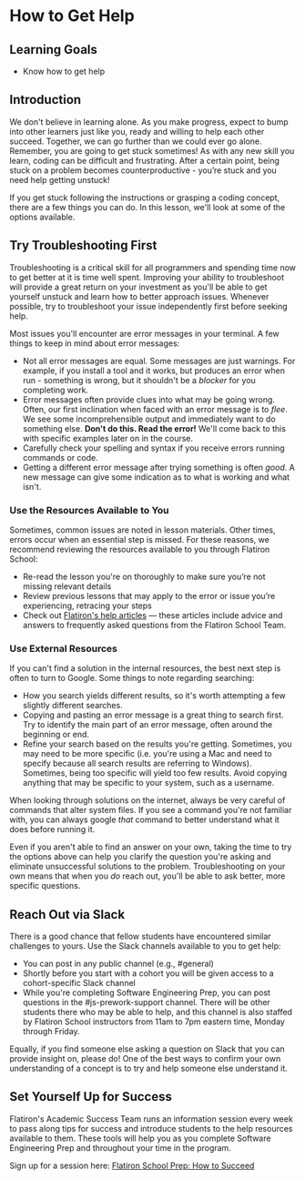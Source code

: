 # How to Get Help

## Learning Goals

- Know how to get help

## Introduction

We don't believe in learning alone. As you make progress, expect to bump into
other learners just like you, ready and willing to help each other succeed.
Together, we can go further than we could ever go alone. Remember, you are going
to get stuck sometimes! As with any new skill you learn, coding can be difficult
and frustrating. After a certain point, being stuck on a problem becomes
counterproductive - you’re stuck and you need help getting unstuck!

If you get stuck following the instructions or grasping a coding concept, there
are a few things you can do. In this lesson, we'll look at some of the options
available.

## Try Troubleshooting First

Troubleshooting is a critical skill for all programmers and spending time now to
get better at it is time well spent. Improving your ability to troubleshoot will
provide a great return on your investment as you'll be able to get yourself
unstuck and learn how to better approach issues. Whenever possible, try to
troubleshoot your issue independently first before seeking help.

Most issues you'll encounter are error messages in your terminal. A few things
to keep in mind about error messages:

- Not all error messages are equal. Some messages are just warnings. For
  example, if you install a tool and it works, but produces an error when run -
  something is wrong, but it shouldn't be a _blocker_ for you completing work.
- Error messages often provide clues into what may be going wrong. Often, our
  first inclination when faced with an error message is to _flee_. We see some
  incomprehensible output and immediately want to do something else. **Don't do
  this. Read the error!** We'll come back to this with specific examples later
  on in the course.
- Carefully check your spelling and syntax if you receive errors running
  commands or code.
- Getting a different error message after trying something is often _good_. A
  new message can give some indication as to what is working and what isn't.
  
### Use the Resources Available to You

Sometimes, common issues are noted in lesson materials. Other times, errors
occur when an essential step is missed. For these reasons, we recommend
reviewing the resources available to you through Flatiron School:

- Re-read the lesson you're on thoroughly to make sure you’re not missing
  relevant details
- Review previous lessons that may apply to the error or issue you’re
  experiencing, retracing your steps
- Check out [Flatiron's help articles](https://flatironschoolsupport.zendesk.com/hc/en-us)
  — these articles include advice and answers to frequently asked questions from
  the Flatiron School Team.
  
### Use External Resources
  
If you can't find a solution in the internal resources, the best next step is
often to turn to Google. Some things to note regarding searching:

- How you search yields different results, so it's worth attempting a few
  slightly different searches.
- Copying and pasting an error message is a great thing to search first. Try
  to identify the main part of an error message, often around the beginning or end.
- Refine your search based on the results you're getting. Sometimes, you may
  need to be more specific (i.e. you're using a Mac and need to specify because
  all search results are referring to Windows). Sometimes, being too specific
  will yield too few results. Avoid copying anything that may be specific to
  your system, such as a username.

When looking through solutions on the internet, always be very careful of
commands that alter system files. If you see a command you're not familiar
with, you can always google _that_ command to better understand what it does
before running it.

Even if you aren't able to find an answer on your own, taking the time to try
the options above can help you clarify the question you're asking and eliminate
unsuccessful solutions to the problem. Troubleshooting on your own means that
when you _do_ reach out, you'll be able to ask better, more specific questions.

## Reach Out via Slack

There is a good chance that fellow students have encountered similar challenges
to yours. Use the Slack channels available to you to get help:

- You can post in any public channel (e.g., #general)
- Shortly before you start with a cohort you will be given access to a
  cohort-specific Slack channel
- While you're completing Software Engineering Prep, you can post questions in
  the #js-prework-support channel. There will be other students there who may be
  able to help, and this channel is also staffed by Flatiron School instructors
  from 11am to 7pm eastern time, Monday through Friday.

Equally, if you find someone else asking a question on Slack that you can
provide insight on, please do! One of the best ways to confirm your own
understanding of a concept is to try and help someone else understand it.

## Set Yourself Up for Success

Flatiron's Academic Success Team runs an information session every week to
pass along tips for success and introduce students to the help resources available
to them. These tools will help you as you complete Software Engineering Prep and
throughout your time in the program.

Sign up for a session here: [Flatiron School Prep: How to Succeed](https://www.eventbrite.com/e/how-to-succeed-flatiron-school-prep-session-tickets-486832989577)
